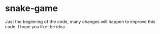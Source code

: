 # snake-game

Just the beginning of the code, many changes will happen to improve this code, I hope you like the idea
